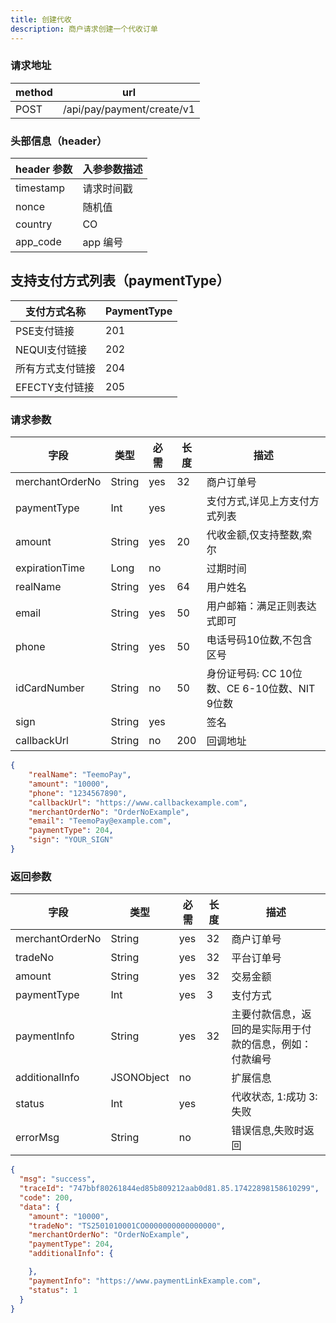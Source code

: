 ```yaml
---
title: 创建代收
description: 商户请求创建一个代收订单
---
```


### 请求地址

| method | url                        |
| ------ | -------------------------- |
| POST   | /api/pay/payment/create/v1 |

### 头部信息（header）

| header 参数 | 入参参数描述 |
| ----------- | ----------- |
| timestamp   | 请求时间戳  |
| nonce       | 随机值      |
| country     | CO   |
| app_code    | app 编号    |

## 支持支付方式列表（paymentType）

| 支付方式名称     | PaymentType |
|------------|-------------|
| PSE支付链接    | 201 |
 | NEQUI支付链接  | 202 | 
| 所有方式支付链接   | 204 | 
| EFECTY支付链接 | 205 | 

### 请求参数

| 字段            | 类型   | 必需  | 长度  | 描述                               |
| --------------- | ------ |-----|-----|----------------------------------|
| merchantOrderNo | String | yes | 32  | 商户订单号                            |
| paymentType     | Int    | yes |     | 支付方式,详见上方支付方式列表                  |
| amount          | String | yes | 20  | 代收金额,仅支持整数,索尔                    |
| expirationTime  | Long   | no  |     | 过期时间                             |
| realName        | String | yes | 64  | 用户姓名                             |
| email           | String | yes | 50  | 用户邮箱：满足正则表达式即可                   |
| phone           | String | yes | 50  | 电话号码10位数,不包含区号                   |
| idCardNumber    | String | no  | 50  | 身份证号码: CC 10位数、CE 6-10位数、NIT 9位数 |
| sign            | String | yes |     | 签名                               |
| callbackUrl     | String | no  | 200 | 回调地址                             |

```json title="请求示例"
{
    "realName": "TeemoPay",
    "amount": "10000",
    "phone": "1234567890",
    "callbackUrl": "https://www.callbackexample.com",
    "merchantOrderNo": "OrderNoExample",
    "email": "TeemoPay@example.com",
    "paymentType": 204,
    "sign": "YOUR_SIGN"
}
```

### 返回参数

| 字段            | 类型       | 必需 | 长度 | 描述                                                     |
| --------------- | ---------- | ---- | ---- | -------------------------------------------------------- |
| merchantOrderNo | String     | yes  | 32   | 商户订单号                                               |
| tradeNo         | String     | yes  | 32   | 平台订单号                                               |
| amount          | String     | yes  | 32   | 交易金额                                                 |
| paymentType     | Int        | yes  | 3    | 支付方式                                                 |
| paymentInfo     | String     | yes  | 32   | 主要付款信息，返回的是实际用于付款的信息，例如：付款编号 |
| additionalInfo  | JSONObject | no   |      | 扩展信息                                                 |
| status          | Int        | yes  |      | 代收状态, 1:成功 3:失败                                    |
| errorMsg        | String     | no   |      | 错误信息,失败时返回                                      |

```json
{
  "msg": "success",
  "traceId": "747bbf80261844ed85b809212aab0d81.85.17422898158610299",
  "code": 200,
  "data": {
    "amount": "10000",
    "tradeNo": "TS2501010001CO0000000000000000",
    "merchantOrderNo": "OrderNoExample",
    "paymentType": 204,
    "additionalInfo": {

    },
    "paymentInfo": "https://www.paymentLinkExample.com",
    "status": 1
  }
}
```
